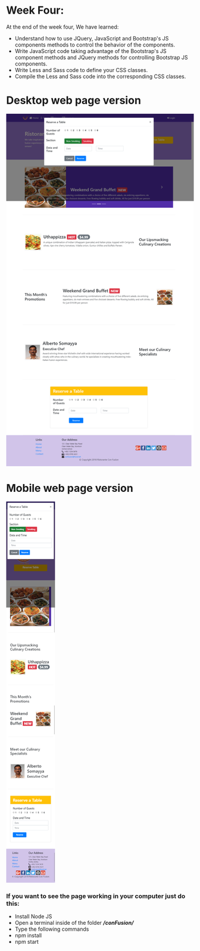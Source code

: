 # Week Four:
At the end of the week four, We have learned:
- Understand how to use JQuery, JavaScript and Bootstrap's JS components methods to control the behavior of the components.
- Write JavaScript code taking advantage of the Bootstrap's JS component methods and JQuery methods for controlling Bootstrap JS components.
- Write Less and Sass code to define your CSS classes.
- Compile the Less and Sass code into the corresponding CSS classes.

# Desktop web page version
![](Desktop-web-version.png)
# Mobile web page version
![](Mobile-web-version.png)

### If you want to see the page working in your computer just do this:
- Install Node JS
- Open a terminal inside of the folder ***/conFusion/***
- Type the following commands
- npm install
- npm start

